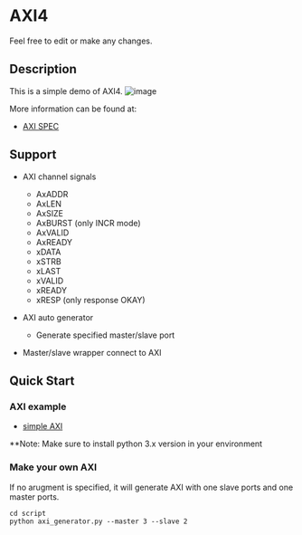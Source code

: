 # AXI4
Feel free to edit or make any changes.

## Description

This is a simple demo of AXI4.
![image](https://github.com/andrewyeh1005/AXI4/tree/main/img/blockdiagram.png)

More information can be found at:
* [AXI SPEC](http://www.gstitt.ece.ufl.edu/courses/fall15/eel4720_5721/labs/refs/AXI4_specification.pdf)

## Support
* AXI channel signals
  * AxADDR
  * AxLEN
  * AxSIZE
  * AxBURST (only INCR mode)
  * AxVALID
  * AxREADY
  * xDATA
  * xSTRB
  * xLAST
  * xVALID
  * xREADY
  * xRESP   (only response OKAY)

* AXI auto generator
  * Generate specified master/slave port 

* Master/slave wrapper connect to AXI

## Quick Start
### AXI example
* [simple AXI](https://github.com/andrewyeh1005/AXI4/tree/main/src)

**Note: Make sure to install python 3.x version in your environment
### Make your own AXI
If no arugment is specified, it will generate AXI with one slave ports and one master ports.
```text
cd script
python axi_generator.py --master 3 --slave 2 
```
